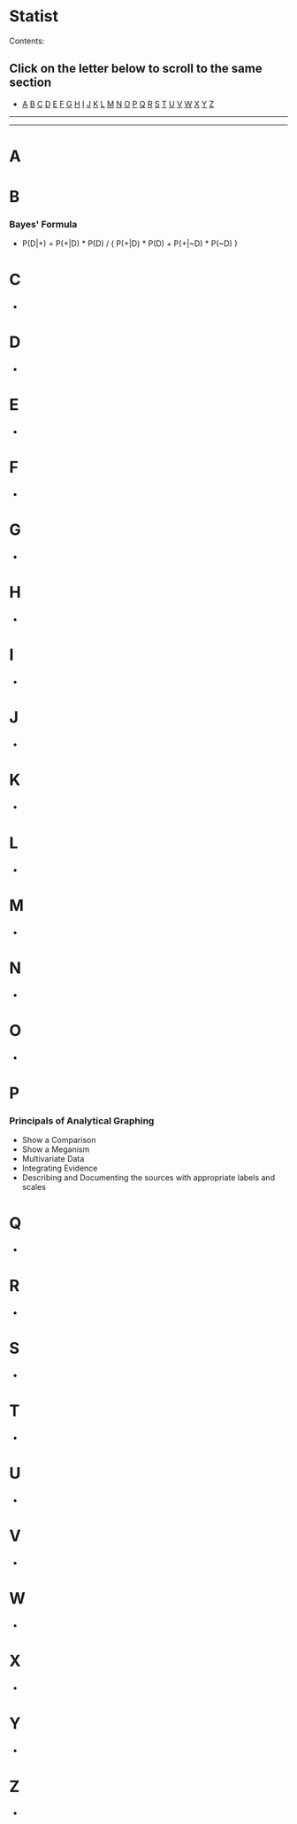 # Statist

Contents:
## Click on the letter below to scroll to the same section

- [A](#A)  [B](#B)  [C](#C)  [D](#D)  [E](#E)  [F](#F)  [G](#G)  [H](#H)  [I](#I)  [J](#J)  [K](#K)  [L](#L)  [M](#M)  [N](#N)  [O](#O)  [P](#P)  [Q](#Q)  [R](#R)  [S](#S)  [T](#T)  [U](#U)  [V](#V)  [W](#W)  [X](#X)  [Y](#Y)  [Z](#Z)


_______________________________________________________________________
-----------------------------------------------------------------------


# A <a name="A"/>
## 
### 
   


# B 
### Bayes' Formula
+ P(D|+) = P(+|D) * P(D) / ( P(+|D) * P(D) + P(+|~D) * P(~D) )


# C 
### 
+

# D 
### 
+

# E 
### 
+

# F 
### 
+

# G 
### 
+

# H 
### 
+

# I 
### 
+

# J 
### 
+

# K 
### 
+

# L 
### 
+

# M 
### 
+

# N 
### 
+

# O 
### 
+

# P 
### Principals of Analytical Graphing 
+ Show a Comparison
+ Show a Meganism
+ Multivariate Data
+ Integrating Evidence
+ Describing and Documenting the sources with appropriate labels and scales

# Q 
### 
+

# R 
### 
+

# S 
### 
+

# T 
### 
+

# U 
### 
+

# V 
### 
+

# W 
### 
+

# X 
### 
+

# Y 
### 
+

# Z 
### 
+

